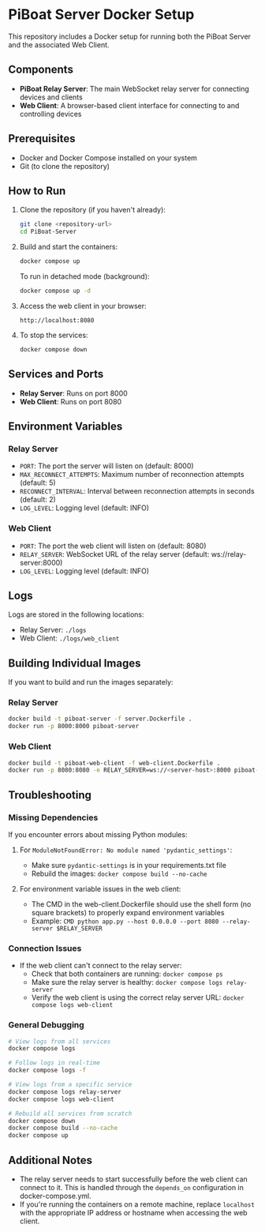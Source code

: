 # PiBoat Server Docker Setup

This repository includes a Docker setup for running both the PiBoat Server and the associated Web Client.

## Components

- **PiBoat Relay Server**: The main WebSocket relay server for connecting devices and clients
- **Web Client**: A browser-based client interface for connecting to and controlling devices

## Prerequisites

- Docker and Docker Compose installed on your system
- Git (to clone the repository)

## How to Run

1. Clone the repository (if you haven't already):
   ```bash
   git clone <repository-url>
   cd PiBoat-Server
   ```

2. Build and start the containers:
   ```bash
   docker compose up
   ```

   To run in detached mode (background):
   ```bash
   docker compose up -d
   ```

3. Access the web client in your browser:
   ```
   http://localhost:8080
   ```

4. To stop the services:
   ```bash
   docker compose down
   ```

## Services and Ports

- **Relay Server**: Runs on port 8000
- **Web Client**: Runs on port 8080

## Environment Variables

### Relay Server
- `PORT`: The port the server will listen on (default: 8000)
- `MAX_RECONNECT_ATTEMPTS`: Maximum number of reconnection attempts (default: 5)
- `RECONNECT_INTERVAL`: Interval between reconnection attempts in seconds (default: 2)
- `LOG_LEVEL`: Logging level (default: INFO)

### Web Client
- `PORT`: The port the web client will listen on (default: 8080)
- `RELAY_SERVER`: WebSocket URL of the relay server (default: ws://relay-server:8000)
- `LOG_LEVEL`: Logging level (default: INFO)

## Logs

Logs are stored in the following locations:
- Relay Server: `./logs`
- Web Client: `./logs/web_client`

## Building Individual Images

If you want to build and run the images separately:

### Relay Server
```bash
docker build -t piboat-server -f server.Dockerfile .
docker run -p 8000:8000 piboat-server
```

### Web Client
```bash
docker build -t piboat-web-client -f web-client.Dockerfile .
docker run -p 8080:8080 -e RELAY_SERVER=ws://<server-host>:8000 piboat-web-client
```

## Troubleshooting

### Missing Dependencies
If you encounter errors about missing Python modules:

1. For `ModuleNotFoundError: No module named 'pydantic_settings'`:
   - Make sure `pydantic-settings` is in your requirements.txt file
   - Rebuild the images: `docker compose build --no-cache`

2. For environment variable issues in the web client:
   - The CMD in the web-client.Dockerfile should use the shell form (no square brackets) to properly expand environment variables
   - Example: `CMD python app.py --host 0.0.0.0 --port 8080 --relay-server $RELAY_SERVER`

### Connection Issues
- If the web client can't connect to the relay server:
  - Check that both containers are running: `docker compose ps`
  - Make sure the relay server is healthy: `docker compose logs relay-server`
  - Verify the web client is using the correct relay server URL: `docker compose logs web-client`

### General Debugging
```bash
# View logs from all services
docker compose logs

# Follow logs in real-time
docker compose logs -f

# View logs from a specific service
docker compose logs relay-server
docker compose logs web-client

# Rebuild all services from scratch
docker compose down
docker compose build --no-cache
docker compose up
```

## Additional Notes

- The relay server needs to start successfully before the web client can connect to it. This is handled through the `depends_on` configuration in docker-compose.yml.
- If you're running the containers on a remote machine, replace `localhost` with the appropriate IP address or hostname when accessing the web client. 